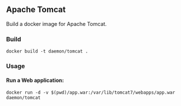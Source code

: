 ## Apache Tomcat

Build a docker image for Apache Tomcat.

### Build

    docker build -t daemon/tomcat .

### Usage

#### Run a Web application:

    docker run -d -v $(pwd)/app.war:/var/lib/tomcat7/webapps/app.war daemon/tomcat
